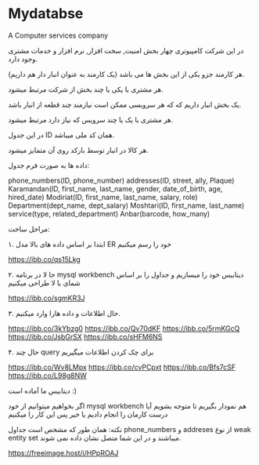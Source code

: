 # Mydatabse
A Computer services company



در این شرکت کامپیوتری چهار بخش امنیت, سخت افزار, نرم افزار و خدمات مشتری وجود دارد.

هر کارمند جزو یکی از این بخش ها می باشد (یک کارمند به عنوان انبار دار هم داریم).

هر مشتری با یکی یا چند بخش از شرکت مرتبط میشود.

یک بخش انبار داریم که که هر سرویسی ممکن است نیازمند چند قطعه از انبار باشد.

هر مشتری با یک یا چند سرویس که نیاز دارد مرتبط میشود. 

در این جدول ID همان کد ملی میباشد.

هر کالا در انبار توسط بارکد روی آن متمایز میشود.


داده ها به صورت فرم جدول:

phone_numbers(ID, phone_number)
addresses(ID, street, ally, Plaque)
Karamandan(ID, first_name, last_name, gender, date_of_birth, age, hired_date)
Modiriat(ID, first_name, last_name, salary, role)
Department(dept_name, dept_salary)
Moshtari(ID, first_name, last_name)
service(type, related_department)
Anbar(barcode, how_many)


مراحل ساخت:

۱. ابتدا بر اساس داده های بالا مدل ER خود را رسم میکنیم


https://ibb.co/qs15Lkg

۲. حا لا در برنامه mysql workbench دیتابیس خود را میسازیم و جداول را بر اساس شمای با لا طراحی میکنیم


https://ibb.co/sgmKR3J


۳. حال اطلاعات و داده هارا وارد میکنیم.


https://ibb.co/3kYbzg0
https://ibb.co/Qv70dKF
https://ibb.co/5rmKGcQ
https://ibb.co/JsbGrSX
https://ibb.co/sHFM6NS



۴. حال چند query برای چک کردن اطلاعات میگیریم


https://ibb.co/Wv8LMpx
https://ibb.co/cvPCpxt
https://ibb.co/Bfs7cSF
https://ibb.co/L98g8NW



دیتابیس ما آماده است :)

اگر بخواهیم میتوانیم از خود mysql workbench هم نمودار بگیریم تا متوجه بشویم آیا درست کارمان را انجام دادیم یا خیر
پس این کار را میکنیم 

نکته: همان طور که مشخص است جداول phone_numbers و addreses از نوع weak entity set میباشند و در این شما متصل نشان داده نمی شوند.


https://freeimage.host/i/HPpROAJ
